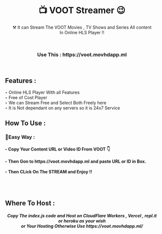 <h1 align="center">📺 VOOT Streamer 😉</h1>

<p align="center"> ⚒ It can Stream The VOOT Movies , TV Shows and Series All content <br> In Online HLS Player !!</p>
<br>
<h3 align="center"> Use This : https://voot.movhdapp.ml </h3><br>
<h2> Features :</h2>

‣ Online HLS Player With all Features <br>
‣ Free of Cost Player<br>
‣ We can Stream Free and Select Both Freely here<br>
‣ It is Not dependant on any servers so it is 24x7 Service<br>

## How To Use :

<h3>🔐Easy Way :</h3>

<h4>
‣ Copy Your Content URL or Video ID From VOOT 👇 <br><br>
‣ Then Gon to https://voot.movhdapp.ml and paste URL or ID in Box. <br><br>
‣ Then CLick On The STREAM and Enjoy !!  <br>

</h4>

<br><br>



<h2> Where To Host : </h2>

<h5 align="center"> Copy The index.js code and Host on CloudFlare Workers , Vercel , repl.it or heroku as your wish <br> or Your Hosting Otherwise Use https://voot.movhdapp.ml/
